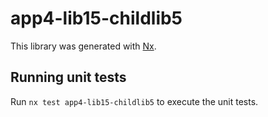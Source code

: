 # app4-lib15-childlib5

This library was generated with [Nx](https://nx.dev).

## Running unit tests

Run `nx test app4-lib15-childlib5` to execute the unit tests.
